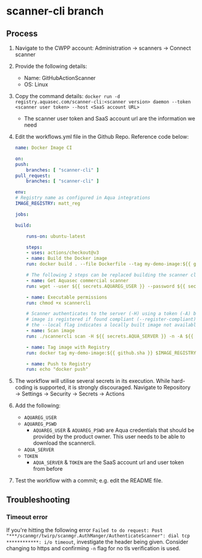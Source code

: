 # scanner-cli branch

## Process

1. Navigate to the CWPP account: Administration → scanners → Connect scanner
2. Provide the following details:
    * Name: GitHubActionScanner
    * OS: Linux

3. Copy the command details: `docker run -d  registry.aquasec.com/scanner-cli:<scanner version> daemon --token <scanner user token> --host <SaaS account URL>`
    * The scanner user token and SaaS account url are the information we need

4. Edit the workflows.yml file in the Github Repo. Reference code below:

    ```yaml
    name: Docker Image CI

    on:
    push:
        branches: [ "scanner-cli" ]
    pull_request:
        branches: [ "scanner-cli" ]

    env:
    # Registry name as configured in Aqua integrations
    IMAGE_REGISTRY: matt_reg

    jobs:

    build:

        runs-on: ubuntu-latest

        steps:
        - uses: actions/checkout@v3
        - name: Build the Docker image
        run: docker build . --file Dockerfile --tag my-demo-image:${{ github.sha }}

        # The following 2 steps can be replaced building the scanner cli within the builder image
        - name: Get Aquasec commercial scanner
        run: wget --user ${{ secrets.AQUAREG_USER }} --password ${{ secrets.AQUAREG_PSWD }} https://download.aquasec.com/scanner/2022.4/scannercli

        - name: Executable permissions
        run: chmod +x scannercli

        # Scanner authenticates to the server (-H) using a token (-A) but this can be replaced with user and password auth
        # image is registered if found compliant (--register-compliant) as belonging to the final registry (--registry).
        # the --local flag indicates a locally built image not available in the registry yet.
        - name: Scan image
        run: ./scannercli scan -H ${{ secrets.AQUA_SERVER }} -n -A ${{ secrets.TOKEN }} --local --text --register-compliant --registry $IMAGE_REGISTRY my-demo-image:${{ github.sha }} --htmlfile 1.html --textfile 2.txt --jsonfile 3.json

        - name: Tag image with Registry
        run: docker tag my-demo-image:${{ github.sha }} $IMAGE_REGISTRY/my-demo-image:${{ github.sha }}

        - name: Push to Registry
        run: echo "docker push"
    ```

5. The workflow will utilise several secrets in its execution. While hard-coding is supported, it is strongly discouraged. Navigate to Repository → Settings → Security → Secrets → Actions
6. Add the following:
    * `AQUAREG_USER`
    * `AQUAREG_PSWD`
        * `AQUAREG_USER` & `AQUAREG_PSWD` are Aqua credentials that should be provided by the product owner. This user needs to be able to download the scannercli.
    * `AQUA_SERVER`
    * `TOKEN`
        * `AQUA_SERVER` & `TOKEN` are the  SaaS account url and user token from before
7. Test the workflow with a commit; e.g. edit the README file.

## Troubleshooting

### Timeout error

If you're hitting the following error `Failed to do request: Post "***/scanmgr/twirp/scanmgr.AuthManger/AuthenticateScanner": dial tcp ************: i/o timeout`, investigate the header being given. Consider changing to https and confirming `-n` flag for no tls verification is used.
